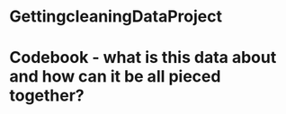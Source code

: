 # GettingcleaningDataProject
# Codebook - what is this data about and how can it be all pieced together?
